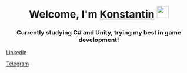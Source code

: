 ### <h1 align="center">Welcome, I'm <a href="https://www.linkedin.com/in/eidzoku/" target="_blank">Konstantin</a> <img src="https://github.com/blackcater/blackcater/raw/main/images/Hi.gif" height="32"/></h1>
<h3 align="center">Currently studying C# and Unity, trying my best in game development!</h3>

<p><a href="http://linkedin.com/in/Eidzoku" target="_blank">LinkedIn</a></p>
<p><a href="https://t.me/eidzoku_k" target="_blank">Telegram</a></p>
